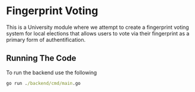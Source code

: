 # Fingerprint Voting 
This is a University module where we attempt to create a fingerprint voting
system for local elections that allows users to vote via their fingerprint as
a primary form of authentification.

## Running The Code
To run the backend use the following
```cmd
go run ./backend/cmd/main.go
```
